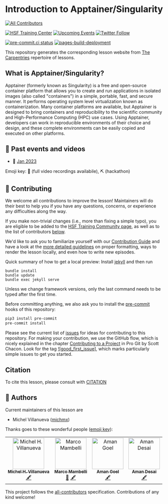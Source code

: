# Introduction to Apptainer/Singularity
<!-- ALL-CONTRIBUTORS-BADGE:START - Do not remove or modify this section -->
[![All Contributors](https://img.shields.io/badge/all_contributors-4-orange.svg?style=flat-square)](#contributors-)
<!-- ALL-CONTRIBUTORS-BADGE:END -->

[![HSF Training Center][training-center-badge]][hsf-training-center]
[![Upcoming Events][schools-badge]][schools]
[![Twitter Follow][twitter-badge]][twitter]

[![pre-commit.ci status](https://results.pre-commit.ci/badge/github/hsf-training/hsf-training-singularity-webpage/gh-pages.svg)](https://results.pre-commit.ci/latest/github/hsf-training/hsf-training-singularity-webpage/gh-pages)
[![pages-build-deployment](https://github.com/hsf-training/hsf-training-singularity-webpage/actions/workflows/pages/pages-build-deployment/badge.svg)](https://github.com/hsf-training/hsf-training-singularity-webpage/actions/workflows/pages/pages-build-deployment)

This repository generates the corresponding lesson website from [The Carpentries](https://carpentries.org/) repertoire of lessons.

## What is Apptainer/Singularity?

Apptainer (formerly known as Singularity) is a free and open-source container platform that allows you to create and run applications in isolated images (also called "containers") in a simple, portable, fast, and secure manner. It performs operating system level virtualization known as containerization. Many container platforms are available, but Apptainer is designed to bring containers and reproducibility to the scientific community and High-Performance Computing (HPC) use cases. Using Apptainer, developers can work in reproducible environments of their choice and design, and these complete environments can be easily copied and executed on other platforms.

## 📅 Past events and videos

* 🎥 [Jan 2023](https://indico.cern.ch/event/1219810/)

Emoji key: 🎥 (full video recordings availabile), ⛏️ (hackathon)

## 🤗 Contributing
<!-- CENTRALLY MAINTAINED SECTION -->
<!-- Remove the above marker to disable having this section be overwritten -->

We welcome all contributions to improve the lesson! Maintainers will do their best to help you if you have any
questions, concerns, or experience any difficulties along the way.

If you make non-trivial changes (i.e., more than fixing a simple typo), you are eligible to be added to the [HSF Training Community page][hsf-training-community],
as well as to the list of contributors [below](#contributors-).

We'd like to ask you to familiarize yourself with our [Contribution Guide](CONTRIBUTING.md) and have a look at
the [more detailed guidelines][lesson-example] on proper formatting, ways to render the lesson locally, and even
how to write new episodes.

Quick summary of how to get a local preview: Install [jekyll][jekyll] and then run

```
bundle install
bundle update
bundle exec jekyll serve
```

Unless we change framework versions, only the last command needs to be typed after the first time.

Before committing anything, we also ask you to install the [pre-commit][pre-commit] hooks of this repository:

```bash
pip3 install pre-commit
pre-commit install
```

Please see the current list of [issues][issues] for ideas for contributing to this
repository. For making your contribution, we use the GitHub flow, which is
nicely explained in the chapter [Contributing to a Project][progit] in Pro Git
by Scott Chacon.
Look for the tag [![good_first_issue]][gfi-badge], which marks particularly simple issues to get you started.

<!-- END CENTRALLY MAINTAINED SECTION -->

## Citation

To cite this lesson, please consult with [CITATION](CITATION)

## 💖 Authors

Current maintainers of this lesson are

* Michel Villanueva ([michmx](https://github.com/michmx))

Thanks goes to these wonderful people ([emoji key](https://allcontributors.org/docs/en/emoji-key)):

<!-- ALL-CONTRIBUTORS-LIST:START - Do not remove or modify this section -->
<!-- prettier-ignore-start -->
<!-- markdownlint-disable -->
<table>
  <tbody>
    <tr>
      <td align="center"><a href="https://github.com/michmx"><img src="https://avatars.githubusercontent.com/u/2147367?v=4?s=100" width="100px;" alt="Michel H. Villanueva"/><br /><sub><b>Michel H. Villanueva</b></sub></a><br /><a href="#content-michmx" title="Content">🖋</a></td>
      <td align="center"><a href="https://github.com/mambelli"><img src="https://avatars.githubusercontent.com/u/1558058?v=4?s=100" width="100px;" alt="Marco Mambelli"/><br /><sub><b>Marco Mambelli</b></sub></a><br /><a href="#ideas-mambelli" title="Ideas, Planning, & Feedback">🤔</a> <a href="#content-mambelli" title="Content">🖋</a></td>
      <td align="center"><a href="https://github.com/amangoel185"><img src="https://avatars.githubusercontent.com/u/10528392?v=4?s=100" width="100px;" alt="Aman Goel"/><br /><sub><b>Aman Goel</b></sub></a><br /><a href="#content-amangoel185" title="Content">🖋</a></td>
      <td align="center"><a href="https://github.com/amanmdesai"><img src="https://avatars.githubusercontent.com/u/98302868?v=4?s=100" width="100px;" alt="Aman Desai"/><br /><sub><b>Aman Desai</b></sub></a><br /><a href="#content-amanmdesai" title="Content">🖋</a></td>
    </tr>
  </tbody>
</table>

<!-- markdownlint-restore -->
<!-- prettier-ignore-end -->

<!-- ALL-CONTRIBUTORS-LIST:END -->

This project follows the [all-contributors](https://github.com/all-contributors/all-contributors) specification. Contributions of any kind welcome!


[lesson-example]: https://carpentries.github.io/lesson-example
[pre-commit]: https://pre-commit.com/
[hsf-training-community]: https://hepsoftwarefoundation.org/training/community
[hsf-training-center]: https://hepsoftwarefoundation.org/training/curriculum.html
[training-center-badge]: https://img.shields.io/badge/HSF%20Training%20Center-browse-ff69b4
[schools]: https://hepsoftwarefoundation.org/Schools/events.html
[issues]: https://github.com/hsf-training/hsf-training-singularity-webpage/issues
[progit]: http://git-scm.com/book/en/v2/GitHub-Contributing-to-a-Project
[jekyll]: https://jekyllrb.com/
[allcontrib-emoji-key]: https://allcontributors.org/docs/en/emoji-key
[gfi-badge]: https://img.shields.io/badge/-good%20first%20issue-gold.svg
[schools-badge]: https://img.shields.io/badge/upcoming%20events-browse-ff69b4
[twitter-badge]: https://img.shields.io/twitter/follow/hsftraining?style=social
[twitter]: https://twitter.com/hsftraining
